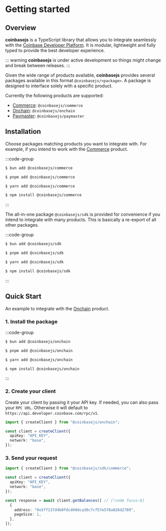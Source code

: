 # Getting started

## Overview

**coinbasejs** is a TypeScript library that allows you to integrate seamlessly with the [Coinbase Developer Platform](https://docs.cdp.coinbase.com/). It is modular, lightweight and fully typed to provide the best developer experience.

::: warning
**coinbasejs** is under active development so things might change and break between releases.
:::

Given the wide range of products available, **coinbasejs** provides several packages available in this format `@coinbasejs/<package>`. A package is designed to interface solely with a specific product.

Currently the following products are supported:

- [Commerce](https://docs.cdp.coinbase.com/commerce-onchain/docs/welcome/): `@coinbasejs/commerce`
- [Onchain](https://docs.cdp.coinbase.com/onchain-data/docs/welcome/): `@coinbasejs/onchain`
- [Paymaster](https://docs.cdp.coinbase.com/node/docs/paymaster-bundler-qs/): `@coinbasejs/paymaster`

## Installation

Choose packages matching products you want to integrate with. For example, if you intend to work with the [Commerce](https://docs.cdp.coinbase.com/commerce-onchain/docs/welcome/) product.

:::code-group

```sh [bun]
$ bun add @coinbasejs/commerce
```

```sh [pnpm]
$ pnpm add @coinbasejs/commerce
```

```sh [yarn]
$ yarn add @coinbasejs/commerce
```

```sh [npm]
$ npm install @coinbasejs/commerce
```

:::

The all-in-one package `@coinbasejs/sdk` is provided for convenience if you intend to integrate with many products. This is basically a re-export of all other packages.

:::code-group

```sh [bun]
$ bun add @coinbasejs/sdk
```

```sh [pnpm]
$ pnpm add @coinbasejs/sdk
```

```sh [yarn]
$ yarn add @coinbasejs/sdk
```

```sh [npm]
$ npm install @coinbasejs/sdk
```

:::

## Quick Start

An example to integrate with the [Onchain](https://docs.cdp.coinbase.com/onchain-data/docs/welcome/) product.

### 1. Install the package

:::code-group

```sh [bun]
$ bun add @coinbasejs/onchain
```

```sh [pnpm]
$ pnpm add @coinbasejs/onchain
```

```sh [yarn]
$ yarn add @coinbasejs/onchain
```

```sh [npm]
$ npm install @coinbasejs/onchain
```

:::

### 2. Create your client

Create your client by passing it your API key. If needed, you can also pass your `RPC URL`. Otherwise it will default to `https://api.developer.coinbase.com/rpc/v1`.

```ts
import { createClient } from "@coinbasejs/onchain";

const client = createClient({
  apiKey: "API_KEY",
  network: "base",
});
```

### 3. Send your request

```ts
import { createClient } from "@coinbasejs/sdk/commerce";

const client = createClient({
  apiKey: "API_KEY",
  network: "base",
});

const response = await client.getBalances([ // [!code focus:6]
  {
    address: "0x5ff137d4b0fdcd49dca30c7cf57e578a026d2789",
    pageSize: 1,
  },
]);
```

